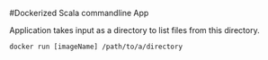 #Dockerized Scala commandline App

Application takes input as a directory to list files from this directory.

`docker run [imageName] /path/to/a/directory`